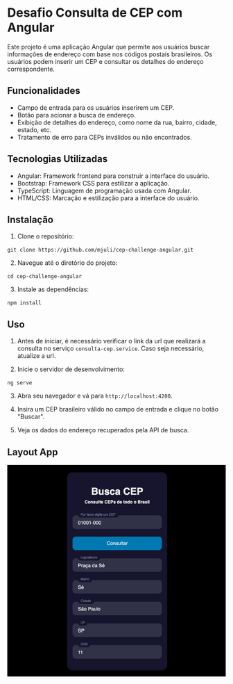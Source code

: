 # Desafio Consulta de CEP com Angular

Este projeto é uma aplicação Angular que permite aos usuários buscar informações de endereço com base nos códigos postais brasileiros. Os usuários podem inserir um CEP e consultar os detalhes do endereço correspondente.

## Funcionalidades

- Campo de entrada para os usuários inserirem um CEP.
- Botão para acionar a busca de endereço.
- Exibição de detalhes do endereço, como nome da rua, bairro, cidade, estado, etc.
- Tratamento de erro para CEPs inválidos ou não encontrados.

## Tecnologias Utilizadas

- Angular: Framework frontend para construir a interface do usuário.
- Bootstrap: Framework CSS para estilizar a aplicação.
- TypeScript: Linguagem de programação usada com Angular.
- HTML/CSS: Marcação e estilização para a interface do usuário.

## Instalação

1. Clone o repositório:

```
git clone https://github.com/mjuli/cep-challenge-angular.git
```

2. Navegue até o diretório do projeto:

```
cd cep-challenge-angular
```

3. Instale as dependências:

```
npm install
```

## Uso

1. Antes de iniciar, é necessário verificar o link da url que realizará a consulta no serviço `consulta-cep.service`. Caso seja necessário, atualize a url.

2. Inicie o servidor de desenvolvimento:

```
ng serve
```

3. Abra seu navegador e vá para `http://localhost:4200`.

4. Insira um CEP brasileiro válido no campo de entrada e clique no botão "Buscar".

5. Veja os dados do endereço recuperados pela API de busca.

## Layout App

![Web](https://github.com/mjuli/cep-challenge-angular/blob/main/src/assets/BuscaCEP.png)

